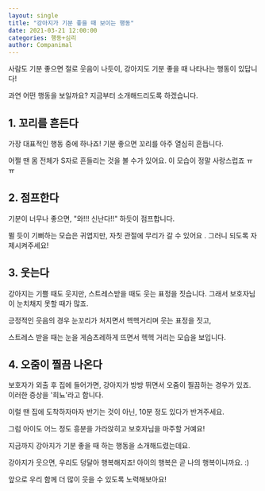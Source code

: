 ```yaml
---
layout: single
title: "강아지가 기분 좋을 때 보이는 행동"
date: 2021-03-21 12:00:00
categories: 행동+심리
author: Companimal
---
```


사람도 기분 좋으면 절로 웃음이 나듯이, 강아지도 기분 좋을 때 나타나는 행동이 있답니다!

과연 어떤 행동을 보일까요? 지금부터 소개해드리도록 하겠습니다.

## 1. 꼬리를 흔든다

가장 대표적인 행동 중에 하나죠! 기분 좋으면 꼬리를 아주 열심히 흔듭니다.

어쩔 땐 몸 전체가 S자로 흔들리는 것을 볼 수가 있어요. 이 모습이 정말 사랑스럽죠 ㅠㅠ

## 2. 점프한다

기분이 너무나 좋으면, "와!!! 신난다!!" 하듯이 점프합니다.

뛸 듯이 기뻐하는 모습은 귀엽지만, 자칫 관절에 무리가 갈 수 있어요 . 그러니 되도록 자제시켜주세요!

## 3. 웃는다

강아지는 기쁠 때도 웃지만, 스트레스받을 때도 웃는 표정을 짓습니다. 그래서 보호자님이 눈치채지 못할 때가 많죠.

긍정적인 웃음의 경우 눈꼬리가 처지면서 헥헥거리며 웃는 표정을 짓고,

스트레스 받을 때는 눈을 게슴츠레하게 뜨면서 헥헥 거리는 모습을 보입니다.

## 4. 오줌이 찔끔 나온다

보호자가 외출 후 집에 들어가면, 강아지가 방방 뛰면서 오줌이 찔끔하는 경우가 있죠. 이러한 증상을 '희뇨'라고 합니다.

이럴 땐 집에 도착하자마자 반기는 것이 아닌, 10분 정도 있다가 반겨주세요.

그럼 아이도 어느 정도 흥분을 가라앉히고 보호자님을 마주할 거예요!

지금까지 강아지가 기분 좋을 때 하는 행동을 소개해드렸는데요.

강아지가 웃으면, 우리도 덩달아 행복해지죠! 아이의 행복은 곧 나의 행복이니까요. :)

앞으로 우리 함께 더 많이 웃을 수 있도록 노력해보아요!

